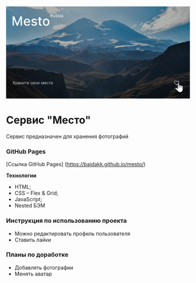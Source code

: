 ![Mesto::Russia](images/md_cover.png)

# Сервис "Место"

Сервис предназначен для хранения фотографий 

### GitHub Pages 

[Ссылка GitHub Pages] (https://baidakk.github.io/mesto/)

**Технологии**
* HTML;
* CSS – Flex & Grid;
* JavaScript;
* Nested БЭМ

### Инструкция по использованию проекта

* Можно редактировать профиль пользователя
* Ставить лайки

### Планы по доработке

* Добавлять фотографии
* Менять аватар
